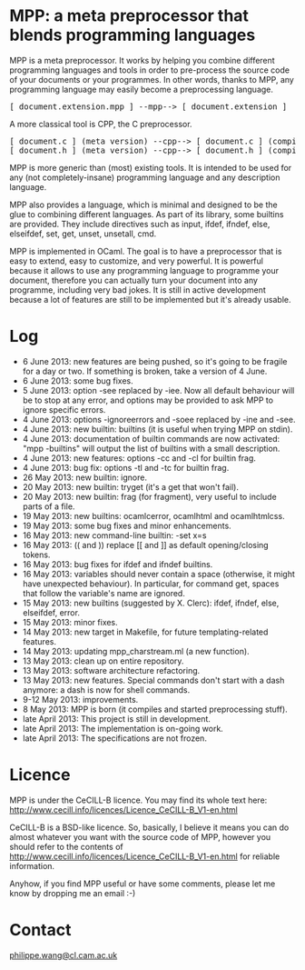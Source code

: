 # MPP: a meta preprocessor that blends programming languages



MPP is a meta preprocessor. It works by helping you combine different
programming  languages and tools  in order  to pre-process  the source
code of your  documents or your programmes. In  other words, thanks to
MPP,  any programming  language  may easily  become  a preprocessing
language.

<pre>
[ document.extension.mpp ] --mpp--> [ document.extension ]
</pre>

A more classical tool is CPP, the C preprocessor.
<pre>
[ document.c ] (meta version) --cpp--> [ document.c ] (compiled version)
[ document.h ] (meta version) --cpp--> [ document.h ] (compiled version)
</pre>

MPP is more  generic than (most) existing tools. It  is intended to be
used  for any  (not  completely-insane) programming  language and  any
description language.

MPP also provides a language, which is minimal and designed to be the glue
to combining different languages. As part of its library, some builtins are
provided. They include directives such as input, ifdef, ifndef, else, elseifdef,
set, get, unset, unsetall, cmd.

MPP is implemented in OCaml. The goal is to have a preprocessor that is 
easy to extend, easy to customize, and very powerful.
It is powerful because it allows to use any programming language to programme
your document, therefore you can actually turn your document into any programme,
including very bad jokes.
It is still in active development because a lot of features are still to be implemented but
it's already usable.

# Log

* 6 June 2013: new features are being pushed, so it's going to be fragile for a day or two. If something is broken, take a version of 4 June.
* 6 June 2013: some bug fixes.
* 5 June 2013: option -see replaced by -iee. Now all default behaviour will be to stop at any error, and options may be provided to ask MPP to ignore specific errors.
* 4 June 2013: options -ignoreerrors and -soee replaced by -ine and -see.
* 4 June 2013: new builtin: builtins (it is useful when trying MPP on stdin).
* 4 June 2013: documentation of builtin commands are now activated: "mpp -builtins" will output the list of builtins with a small description.
* 4 June 2013: new features: options -cc and -cl for builtin frag.
* 4 June 2013: bug fix: options -tl and -tc for builtin frag.
* 26 May 2013: new builtin: ignore.
* 20 May 2013: new builtin: tryget (it's a get that won't fail).
* 20 May 2013: new builtin: frag (for fragment), very useful to include parts of a file.
* 19 May 2013: new builtins: ocamlcerror, ocamlhtml and ocamlhtmlcss.
* 19 May 2013: some bug fixes and minor enhancements.
* 16 May 2013: new command-line builtin: -set x=s
* 16 May 2013: (( and )) replace [[ and ]] as default opening/closing tokens.
* 16 May 2013: bug fixes for ifdef and ifndef builtins.
* 16 May 2013: variables should never contain a space (otherwise, it might have unexpected behaviour). In particular, for command get, spaces that follow the variable's name are ignored.
* 15 May 2013: new builtins (suggested by X. Clerc): ifdef, ifndef, else, elseifdef, error.
* 15 May 2013: minor fixes.
* 14 May 2013: new target in Makefile, for future templating-related features.
* 14 May 2013: updating mpp_charstream.ml (a new function).
* 13 May 2013: clean up on entire repository.
* 13 May 2013: software architecture refactoring.
* 13 May 2013: new features. Special commands don't start with a dash anymore: a dash is now for shell commands.
* 9-12 May 2013: improvements.
* 8 May 2013: MPP is born (it compiles and started preprocessing stuff).
* late April 2013: This project is still in development.
* late April 2013: The implementation is on-going work.
* late April 2013: The specifications are not frozen.

# Licence

MPP is under the CeCILL-B licence. You may find its whole text here:
http://www.cecill.info/licences/Licence_CeCILL-B_V1-en.html 

CeCILL-B is a BSD-like licence. So, basically, I believe it means you can do almost whatever you want with the source code of MPP, however you should refer to the contents of http://www.cecill.info/licences/Licence_CeCILL-B_V1-en.html for reliable information.

Anyhow, if you find MPP useful or have some comments, please let me know by dropping me an email :-)

# Contact

philippe.wang@cl.cam.ac.uk


